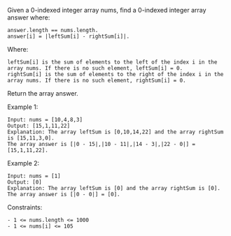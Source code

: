 Given a 0-indexed integer array nums, find a 0-indexed integer array answer where:

    answer.length == nums.length.
    answer[i] = |leftSum[i] - rightSum[i]|.

Where:

    leftSum[i] is the sum of elements to the left of the index i in the array nums. If there is no such element, leftSum[i] = 0.
    rightSum[i] is the sum of elements to the right of the index i in the array nums. If there is no such element, rightSum[i] = 0.

Return the array answer.

 

Example 1:

    Input: nums = [10,4,8,3]
    Output: [15,1,11,22]
    Explanation: The array leftSum is [0,10,14,22] and the array rightSum is [15,11,3,0].
    The array answer is [|0 - 15|,|10 - 11|,|14 - 3|,|22 - 0|] = [15,1,11,22].

Example 2:

    Input: nums = [1]
    Output: [0]
    Explanation: The array leftSum is [0] and the array rightSum is [0].
    The array answer is [|0 - 0|] = [0].

    

Constraints:

    - 1 <= nums.length <= 1000
    - 1 <= nums[i] <= 105

